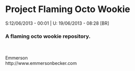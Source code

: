 <h1>Project Flaming Octo Wookie</h1>

<p>S:12/06/2013 - 00:01 | U: 19/06/2013 - 08:28 [BR]</p>
<h3>A flaming octo wookie repository.</h3>
<br />
<br />
Emmerson<br />
http://www.emmersonbecker.com
